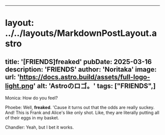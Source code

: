 
---
# layout: ../../layouts/MarkdownPostLayout.astro
title: '[FRIENDS]freaked'
pubDate: 2025-03-16
description: 'FRIENDS'
author: 'Noritaka'
image:
    url: 'https://docs.astro.build/assets/full-logo-light.png'
    alt: 'Astroのロゴ。'
tags: ["FRIENDS",]
---

Monica: How do you feel?

Phoebe: Well, **freaked**. 'Cause it turns out that the odds are really suckey. And! This is Frank and Alice's like only shot. Like, they are literally putting all of their eggs in my basket.

Chandler: Yeah, but I bet it works.
